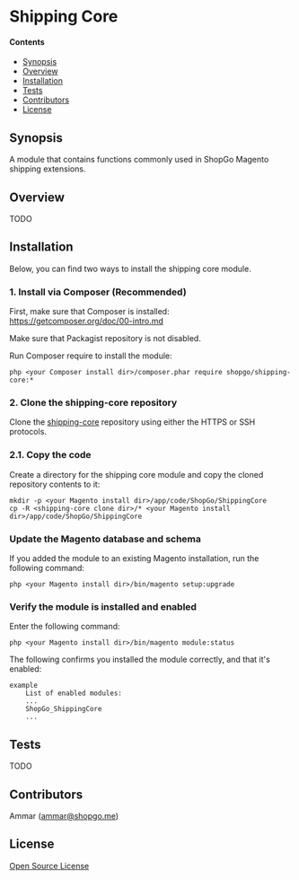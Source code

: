 Shipping Core
=============


#### Contents
*   [Synopsis](#syn)
*   [Overview](#over)
*   [Installation](#install)
*   [Tests](#tests)
*   [Contributors](#contrib)
*   [License](#lic)


## <a name="syn"></a>Synopsis

A module that contains functions commonly used in ShopGo Magento shipping extensions.

## <a name="over"></a>Overview

TODO

## <a name="install"></a>Installation

Below, you can find two ways to install the shipping core module.

### 1. Install via Composer (Recommended)
First, make sure that Composer is installed: https://getcomposer.org/doc/00-intro.md

Make sure that Packagist repository is not disabled.

Run Composer require to install the module:

    php <your Composer install dir>/composer.phar require shopgo/shipping-core:*

### 2. Clone the shipping-core repository
Clone the <a href="https://github.com/shopgo-magento2/shipping-core" target="_blank">shipping-core</a> repository using either the HTTPS or SSH protocols.

### 2.1. Copy the code
Create a directory for the shipping core module and copy the cloned repository contents to it:

    mkdir -p <your Magento install dir>/app/code/ShopGo/ShippingCore
    cp -R <shipping-core clone dir>/* <your Magento install dir>/app/code/ShopGo/ShippingCore

### Update the Magento database and schema
If you added the module to an existing Magento installation, run the following command:

    php <your Magento install dir>/bin/magento setup:upgrade

### Verify the module is installed and enabled
Enter the following command:

    php <your Magento install dir>/bin/magento module:status

The following confirms you installed the module correctly, and that it's enabled:

    example
        List of enabled modules:
        ...
        ShopGo_ShippingCore
        ...

## <a name="tests"></a>Tests

TODO

## <a name="contrib"></a>Contributors

Ammar (<ammar@shopgo.me>)

## <a name="lic"></a>License

[Open Source License](LICENSE.txt)
